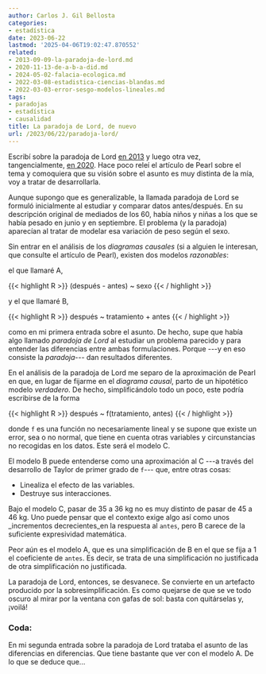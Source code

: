 ```yaml
---
author: Carlos J. Gil Bellosta
categories:
- estadística
date: 2023-06-22
lastmod: '2025-04-06T19:02:47.870552'
related:
- 2013-09-09-la-paradoja-de-lord.md
- 2020-11-13-de-a-b-a-did.md
- 2024-05-02-falacia-ecologica.md
- 2022-03-08-estadistica-ciencias-blandas.md
- 2022-03-03-error-sesgo-modelos-lineales.md
tags:
- paradojas
- estadística
- causalidad
title: La paradoja de Lord, de nuevo
url: /2023/06/22/paradoja-lord/
---
```


Escribí sobre la paradoja de Lord
[en 2013](/2013/09/09/la-paradoja-de-lord/)
y luego otra vez, tangencialmente,
[en 2020](https://datanalytics.com/2020/11/13/de-a-b-a-did/). Hace poco releí el artículo de Pearl sobre el tema y comoquiera que su visión sobre el asunto es muy distinta de la mía, voy a tratar de desarrollarla.

Aunque supongo que es generalizable, la llamada paradoja de Lord se formuló inicialmente al estudiar y comparar datos antes/después. En su descripción original de mediados de los 60, había niños y niñas a los que se había pesado en junio y en septiembre. El problema (y la paradoja) aparecían al tratar de modelar esa variación de peso según el sexo.

Sin entrar en el análisis de los _diagramas causales_ (si a alguien le interesan, que consulte el artículo de Pearl), existen dos modelos _razonables_:

el que llamaré A,

{{< highlight R >}}
(después - antes) ~ sexo
{{< / highlight >}}

y el que llamaré B,

{{< highlight R >}}
después ~ tratamiento + antes
{{< / highlight >}}

como en mi primera entrada sobre el asunto. De hecho, supe que había algo llamado _paradoja de Lord_ al estudiar un problema parecido y para entender las diferencias entre ambas formulaciones. Porque ---y en eso consiste la _paradoja_--- dan resultados diferentes.

En el análisis de la paradoja de Lord me separo de la aproximación de Pearl en que, en lugar de fijarme en el _diagrama causal_, parto de un hipotético modelo _verdadero_. De hecho, simplificándolo todo un poco, este podría escribirse de la forma

{{< highlight R >}}
después ~ f(tratamiento, antes)
{{< / highlight >}}

donde `f` es una función no necesariamente lineal y se supone que existe un error, sea o no normal, que tiene en cuenta otras variables y circunstancias no recogidas en los datos. Este será el modelo C.

El modelo B puede entenderse como una aproximación al C ---a través del desarrollo de Taylor de primer grado de `f`--- que, entre otras cosas:

* Linealiza el efecto de las variables.
* Destruye sus interacciones.

Bajo el modelo C, pasar de 35 a 36 kg no es muy distinto de pasar de 45 a 46 kg. Uno puede pensar que el contexto exige algo así como unos _incrementos decrecientes_en la respuesta al `antes`, pero B carece de la suficiente expresividad matemática.

Peor aún es el modelo A, que es una simplificación de B en el que se fija a 1 el coeficiente de `antes`. Es decir, se trata de una simplificación no justificada de otra simplificación no justificada.

La paradoja de Lord, entonces, se desvanece. Se convierte en un artefacto producido por la sobresimplificación. Es como quejarse de que se ve todo oscuro al mirar por la ventana con gafas de sol: basta con quitárselas y, ¡voilá!

### Coda:

En mi segunda entrada sobre la paradoja de Lord trataba el asunto de las diferencias en diferencias. Que tiene bastante que ver con el modelo A. De lo que se deduce que...